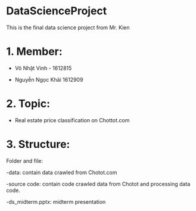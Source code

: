 # DataScienceProject
This is the final data science project from Mr. Kien

# 1. Member:
- Võ Nhật Vinh - 1612815

- Nguyễn Ngọc Khải 1612909

# 2. Topic:
- Real estate price classification on Chottot.com

# 3. Structure:

Folder and file:

-data: contain data crawled from Chotot.com

-source code: contain code crawled data from Chotot and processing data code.

-ds_midterm.pptx: midterm presentation
